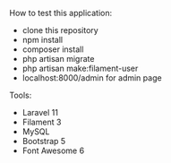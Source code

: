 How to test this application:
- clone this repository
- npm install
- composer install
- php artisan migrate
- php artisan make:filament-user
- localhost:8000/admin for admin page

Tools:
- Laravel 11
- Filament 3
- MySQL
- Bootstrap 5
- Font Awesome 6